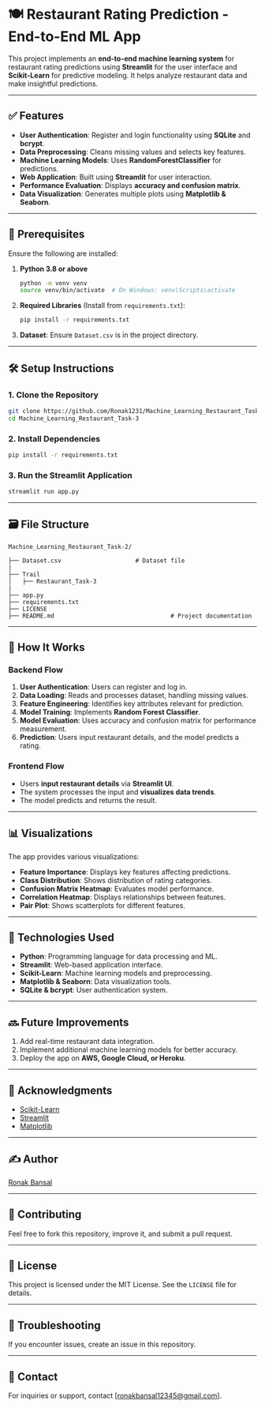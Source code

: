# 🍽️ Restaurant Rating Prediction - End-to-End ML App

This project implements an **end-to-end machine learning system** for restaurant rating predictions using **Streamlit** for the user interface and **Scikit-Learn** for predictive modeling. It helps analyze restaurant data and make insightful predictions.

---

## ✅ Features

- **User Authentication**: Register and login functionality using **SQLite** and **bcrypt**.
- **Data Preprocessing**: Cleans missing values and selects key features.
- **Machine Learning Models**: Uses **RandomForestClassifier** for predictions.
- **Web Application**: Built using **Streamlit** for user interaction.
- **Performance Evaluation**: Displays **accuracy and confusion matrix**.
- **Data Visualization**: Generates multiple plots using **Matplotlib & Seaborn**.

---

## 📜 Prerequisites

Ensure the following are installed:

1. **Python 3.8 or above**  
   ```sh
   python -m venv venv
   source venv/bin/activate  # On Windows: venv\Scripts\activate
   ```
2. **Required Libraries** (Install from `requirements.txt`):
   ```sh
   pip install -r requirements.txt
   ```
3. **Dataset**: Ensure `Dataset.csv` is in the project directory.

---

## 🛠 Setup Instructions

### 1. Clone the Repository

```sh
git clone https://github.com/Ronak1231/Machine_Learning_Restaurant_Task-3.git
cd Machine_Learning_Restaurant_Task-3
```

### 2. Install Dependencies

```sh
pip install -r requirements.txt
```

### 3. Run the Streamlit Application

```sh
streamlit run app.py
```

---

## 🗃️ File Structure

```
Machine_Learning_Restaurant_Task-2/

├── Dataset.csv                     # Dataset file
|
├── Trail
│   ├── Restaurant_Task-3
|
├── app.py
├── requirements.txt
├── LICENSE
├── README.md                                 # Project documentation
```

---

## 🤷 How It Works

### Backend Flow

1. **User Authentication**: Users can register and log in.
2. **Data Loading**: Reads and processes dataset, handling missing values.
3. **Feature Engineering**: Identifies key attributes relevant for prediction.
4. **Model Training**: Implements **Random Forest Classifier**.
5. **Model Evaluation**: Uses accuracy and confusion matrix for performance measurement.
6. **Prediction**: Users input restaurant details, and the model predicts a rating.

### Frontend Flow

- Users **input restaurant details** via **Streamlit UI**.
- The system processes the input and **visualizes data trends**.
- The model predicts and returns the result.

---

## 📊 Visualizations

The app provides various visualizations:

- **Feature Importance**: Displays key features affecting predictions.
- **Class Distribution**: Shows distribution of rating categories.
- **Confusion Matrix Heatmap**: Evaluates model performance.
- **Correlation Heatmap**: Displays relationships between features.
- **Pair Plot**: Shows scatterplots for different features.

---

## 🤖 Technologies Used

- **Python**: Programming language for data processing and ML.
- **Streamlit**: Web-based application interface.
- **Scikit-Learn**: Machine learning models and preprocessing.
- **Matplotlib & Seaborn**: Data visualization tools.
- **SQLite & bcrypt**: User authentication system.

---

## 🔜 Future Improvements

1. Add real-time restaurant data integration.
2. Implement additional machine learning models for better accuracy.
3. Deploy the app on **AWS, Google Cloud, or Heroku**.

---

## 🤝 Acknowledgments

- [Scikit-Learn](https://scikit-learn.org/)
- [Streamlit](https://streamlit.io/)
- [Matplotlib](https://matplotlib.org/)

---

## ✍️ Author  
[Ronak Bansal](https://github.com/Ronak1231)

---

## 🙌 Contributing  
Feel free to fork this repository, improve it, and submit a pull request.

---

## 📜 License

This project is licensed under the MIT License. See the `LICENSE` file for details.

---

## 🐛 Troubleshooting  
If you encounter issues, create an issue in this repository.

---

## 📧 Contact  
For inquiries or support, contact [ronakbansal12345@gmail.com].
